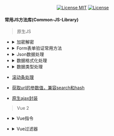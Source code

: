 <p align="center">
  <a href="https://www.skillnull.com"><img src="https://skillnull.com/others/images/brand/MIT.svg" alt="License MIT"></a>
    <a href="https://996.icu"><img src="https://img.shields.io/badge/link-996.icu-red.svg" alt="License"></a>
</p>

#### 常用JS方法库(Common-JS-Library)

> 原生JS
* <details>
  	<summary>加密解密</summary>
	
    - [base64](/Native-JavaScript/encryption-decryption/base64.js)	
  </details>
	
* <details>
  	<summary>Form表单验证常用方法</summary>
	
    - [验证邮箱](/Native-JavaScript/form-validator.js)	
    - [验证手机号](/Native-JavaScript/form-validator.js)	
    - [去除字符串前后空格](/Native-JavaScript/form-validator.js)	
    - [去除字符串所有空格](/Native-JavaScript/form-validator.js)	
    - [图片的预加载](/Native-JavaScript/form-validator.js)	
    - [验证密码，密码为6-12位字母数字或符号最少两种组合,特殊符号为 ~!@#$%^&*.,](/Native-JavaScript/form-validator.js)	
    - [仅允许输入正整数](/Native-JavaScript/form-validator.js)	
    - [仅允许输入负整数](/Native-JavaScript/form-validator.js)	
  </details>
  
* <details>
  	<summary>Json数据处理</summary>
	
    - [Json字符串格式化](/Native-JavaScript/json-handle.js)
  </details>
  
* <details>
  	<summary>数据格式化处理</summary>
	
    - [保留小数并千分位格式化](/Native-JavaScript/data-handle.js)
    - [递归遍历数组对象，将结果去重](/Native-JavaScript/data-handle.js)
    - [数字单位格式化](/Native-JavaScript/data-handle.js)
  </details>
  
* <details>
  	<summary>数据类型处理</summary>
	
    - [合并两个函数](/Native-JavaScript/data-type-handle.js)
    - [深度比较两个对象是否相等](/Native-JavaScript/data-type-handle.js)
  </details>
  
* [滚动条处理](/Native-JavaScript/scroll-handle.js)
* [获取url的参数值，兼容search和hash](/Native-JavaScript/url-param.js)
* [原生ajax封装](/Native-JavaScript/ajax.js)

> Vue 2
* <details>
     <summary>Vue指令</summary>
     
	 - [点击元素外部关闭元素](/Vue/vue-directives/click-outside-to-close.js)
	 - [图片懒加载](/Vue/vue-directives/lazy-load-image.js)
 </details>

* <details>
     <summary>Vue过滤器</summary>
     
	 - [时间格式化](/Vue/vue-filter/time-format.js)
 </details>

